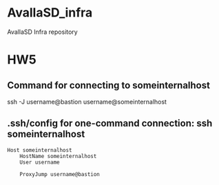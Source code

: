 # AvallaSD_infra
AvallaSD Infra repository

# HW5 
## Command for connecting to someinternalhost
ssh -J username@bastion username@someinternalhost

## .ssh/config for one-command connection: ssh someinternalhost
    Host someinternalhost
        HostName someinternalhost
        User username

        ProxyJump username@bastion
